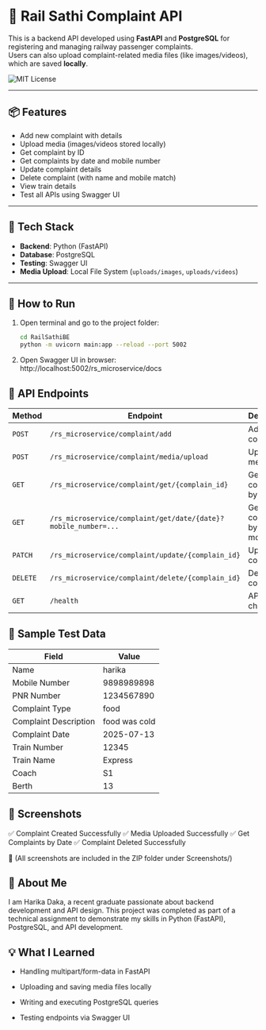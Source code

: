# 🚆 Rail Sathi Complaint API

This is a backend API developed using **FastAPI** and **PostgreSQL** for registering and managing railway passenger complaints.  
Users can also upload complaint-related media files (like images/videos), which are saved **locally**.

![MIT License](https://img.shields.io/badge/license-MIT-green)

---

## 📦 Features

- Add new complaint with details
- Upload media (images/videos stored locally)
- Get complaint by ID
- Get complaints by date and mobile number
- Update complaint details
- Delete complaint (with name and mobile match)
- View train details
- Test all APIs using Swagger UI

---

## 🧰 Tech Stack

- **Backend**: Python (FastAPI)
- **Database**: PostgreSQL
- **Testing**: Swagger UI
- **Media Upload**: Local File System (`uploads/images`, `uploads/videos`)

---

## 🚀 How to Run

1. Open terminal and go to the project folder:

   ```bash
   cd RailSathiBE
   python -m uvicorn main:app --reload --port 5002

2. Open Swagger UI in browser:
   http://localhost:5002/rs_microservice/docs


## 🧪 API Endpoints

| Method   | Endpoint                                                       | Description                     |
| -------- | -------------------------------------------------------------- | ------------------------------- |
| `POST`   | `/rs_microservice/complaint/add`                               | Add new complaint               |
| `POST`   | `/rs_microservice/complaint/media/upload`                      | Upload media                    |
| `GET`    | `/rs_microservice/complaint/get/{complain_id}`                 | Get complaint by ID             |
| `GET`    | `/rs_microservice/complaint/get/date/{date}?mobile_number=...` | Get complaints by date & mobile |
| `PATCH`  | `/rs_microservice/complaint/update/{complain_id}`              | Update complaint                |
| `DELETE` | `/rs_microservice/complaint/delete/{complain_id}`              | Delete complaint                |
| `GET`    | `/health`                                                      | API health check                |

## 🧾 Sample Test Data

| Field                 | Value         |
| --------------------- | ------------- |
| Name                  | harika        |
| Mobile Number         | 9898989898    |
| PNR Number            | 1234567890    |
| Complaint Type        | food          |
| Complaint Description | food was cold |
| Complaint Date        | 2025-07-13    |
| Train Number          | 12345         |
| Train Name            | Express       |
| Coach                 | S1            |
| Berth                 | 13            |

## 📸 Screenshots
✅ Complaint Created Successfully
✅ Media Uploaded Successfully
✅ Get Complaints by Date
✅ Complaint Deleted Successfully

📁 (All screenshots are included in the ZIP folder under Screenshots/)

## 🙋 About Me
I am Harika Daka, a recent graduate passionate about backend development and API design.
This project was completed as part of a technical assignment to demonstrate my skills in Python (FastAPI), PostgreSQL, and API development.

## 💡 What I Learned
- Handling multipart/form-data in FastAPI

- Uploading and saving media files locally

- Writing and executing PostgreSQL queries

- Testing endpoints via Swagger UI


